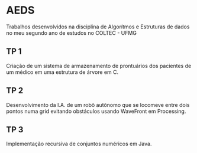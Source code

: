 # AEDS
Trabalhos desenvolvidos na disciplina de Algorítmos e Estruturas de dados no meu segundo ano de estudos no COLTEC - UFMG

## TP 1
Criação de um sistema de armazenamento de prontuários dos pacientes de um médico em uma estrutura de árvore em C.

## TP 2
Desenvolvimento da I.A. de um robô autônomo que se locomeve entre dois pontos numa grid evitando obstáculos usando WaveFront em Processing.

## TP 3
Implementação recursiva de conjuntos numéricos em Java.
